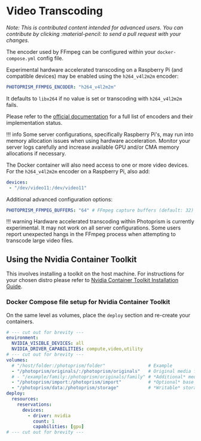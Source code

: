 # Video Transcoding

*Note: This is contributed content intended for advanced users. You can contribute by clicking :material-pencil: to send a pull request with your changes.*

The encoder used by FFmpeg can be configured within your `docker-compose.yml` config file.  

Experimental hardware accelerated transcoding on a Raspberry Pi (and compatible devices)
may be enabled using the `h264_v4l2m2m` encoder:

```yaml
PHOTOPRISM_FFMPEG_ENCODER: "h264_v4l2m2m"
```

It defaults to `libx264` if no value is set or transcoding with `h264_v4l2m2m` fails.

Please refer to the [official documentation](https://trac.ffmpeg.org/wiki/HWAccelIntro)
for a full list of encoders and their implementation status.

!!! info 
    Some server configurations, specifically Raspberry Pi's, may run into memory 
    allocation issues when using hardware acceleration. 
    Monitor your server logs carefully and increase available GPU and/or CMA memory 
    allocations if necessary. 

The Docker container will also need access to one or more video devices.
For the `h264_v4l2m2m` encoder on a Raspberry Pi, also add:
```yaml
devices:
 - "/dev/video11:/dev/video11"
```

Additional advanced configuration options:

```yaml
PHOTOPRISM_FFMPEG_BUFFERS: "64" # FFmpeg capture buffers (default: 32)
```

!!! warning
    Hardware accelerated transcoding within Photoprism is currently experimental.
    It may not work on all server configurations.
    Some users report unexpected hangs in the FFmpeg process when attempting to 
    transcode large video files. 

## Using the Nvidia Container Toolkit

This involves installing a toolkit on the host machine. For instructions for your chosen distro please refer to [Nvidia Container Toolkit Installation Guide](https://docs.nvidia.com/datacenter/cloud-native/container-toolkit/install-guide.html).

### Docker Compose file setup for Nvidia Container Toolkit

On the same level as volumes, place the `deploy` section and re-create your containers.

```yaml
# --- cut out for brevity ---
environment:
  NVIDIA_VISIBLE_DEVICES: all
  NVIDIA_DRIVER_CAPABILITIES: compute,video,utility
# --- cut out for brevity ---
volumes:
  # "/host/folder:/photoprism/folder"                # Example
  - "/photoprism/originals/:/photoprism/originals"   # Original media files (DO NOT REMOVE)
  # - "/example/family:/photoprism/originals/family" # *Additional* media folders can be mounted like this
  - "/photoprism/import:/photoprism/import"          # *Optional* base folder from which files can be imported to originals
  - "/photoprism/data:/photoprism/storage"           # *Writable* storage folder for cache, database, and sidecar files (DO NOT REMOVE)
deploy:
  resources:
    reservations:
      devices:
        - driver: nvidia
          count: 1
          capabilities: [gpu]
# --- cut out for brevity ---    
```

